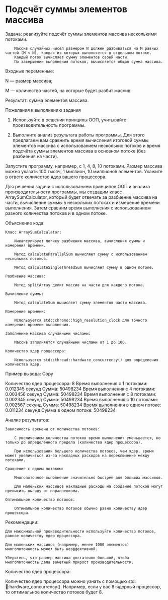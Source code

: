 # Подсчёт суммы элементов массива

Задача: реализуйте подсчёт суммы элементов массива несколькими потоками.

        Массив случайных чисел размером N должен разбиваться на M равных частей (M < N), каждая из которых выполняется в отдельном потоке.
        Каждый поток вычисляет сумму элементов своей части.
        По завершении выполнения потоков, вычисляется общая сумма массива.

Входные переменные:

  N — размер массива;

  M — количество частей, на которые будет разбит массив.

Результат: сумма элементов массива.


Пожелания к выполнению задания

1. Используйте в решении принципы ООП, учитывайте производительность программы.

2. Выполните анализ результата работы программы. Для этого предлагаем вам сравнить время вычисления итоговой суммы элементов массива с использованием нескольких потоков и время подсчёта суммы элементов массива в основном потоке (без разбиения на части).

Запустите программу, например, с 1, 4, 8, 10 потоками. Размер массива можно указать 100 тысяч, 1 миллион, 10 миллионов элементов. Укажите в ответе количество ядер вашего процессора.


Для решения задачи с использованием принципов ООП и анализа производительности программы, 
мы создадим класс ArraySumCalculator, 
который будет отвечать за разбиение массива на части, 
вычисление суммы в нескольких потоках и измерение времени выполнения. 
Затем сравним время выполнения с использованием разного количества потоков и в одном потоке.


Объяснение кода:

    Класс ArraySumCalculator:

        Инкапсулирует логику разбиения массива, вычисления суммы и измерения времени.

        Метод calculateParallelSum вычисляет сумму с использованием нескольких потоков.

        Метод calculateSingleThreadSum вычисляет сумму в одном потоке.

    Разбиение массива:

        Метод splitArray делит массив на части для каждого потока.

    Вычисление суммы:

        Метод calculateSum вычисляет сумму элементов части массива.

    Измерение времени:

        Используется std::chrono::high_resolution_clock для точного измерения времени выполнения.

    Заполнение массива случайными числами:

        Массив заполняется случайными числами от 1 до 100.

    Количество ядер процессора:

        Используется std::thread::hardware_concurrency() для определения количества ядер.

Пример вывода:
Copy

Количество ядер процессора: 8
Время выполнения с 1 потоками: 0.012345 секунд
Сумма: 50498234
Время выполнения с 4 потоками: 0.003456 секунд
Сумма: 50498234
Время выполнения с 8 потоками: 0.002345 секунд
Сумма: 50498234
Время выполнения с 10 потоками: 0.002567 секунд
Сумма: 50498234
Время выполнения в одном потоке: 0.011234 секунд
Сумма в одном потоке: 50498234

Анализ результатов:

    Зависимость времени от количества потоков:

        С увеличением количества потоков время выполнения уменьшается, но только до определённого предела (количества ядер процессора).

        При использовании большего количества потоков, чем ядер, время может увеличиться из-за накладных расходов на переключение между потоками.

    Сравнение с одним потоком:

        Многопоточное выполнение значительно быстрее для больших массивов.

        Для маленьких массивов накладные расходы на создание потоков могут превысить выгоду от параллелизма.

    Оптимальное количество потоков:

        Оптимальное количество потоков обычно равно количеству ядер процессора.

Рекомендации:

    Для максимальной производительности используйте количество потоков, равное количеству ядер процессора.

    Для маленьких массивов (например, менее 1000 элементов) многопоточность может быть неэффективной.

    Убедитесь, что размер массива достаточно большой, чтобы многопоточность дала заметный прирост производительности.

Количество ядер процессора:

Количество ядер процессора можно узнать с помощью std::thread::hardware_concurrency(). Например, если у вас 8-ядерный процессор, 
то оптимальное количество потоков будет 8.
